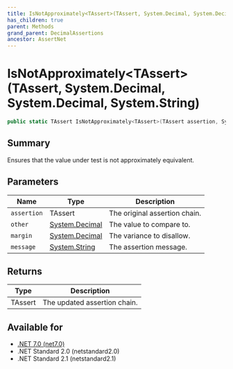 ```yaml
---
title: IsNotApproximately<TAssert>(TAssert, System.Decimal, System.Decimal, System.String)
has_children: true
parent: Methods
grand_parent: DecimalAssertions
ancestor: AssertNet
---
```

# IsNotApproximately&lt;TAssert&gt;(TAssert, System.Decimal, System.Decimal, System.String)

```csharp
public static TAssert IsNotApproximately<TAssert>(TAssert assertion, System.Decimal other, System.Decimal margin, System.String message);
```

## Summary
Ensures that the value under test is not approximately equivalent.

## Parameters
|Name|Type|Description|
|-|-|-|
|`assertion`|TAssert|The original assertion chain.|
|`other`|[System.Decimal](https://learn.microsoft.com/en-us/dotnet/api/system.decimal)|The value to compare to.|
|`margin`|[System.Decimal](https://learn.microsoft.com/en-us/dotnet/api/system.decimal)|The variance to disallow.|
|`message`|[System.String](https://learn.microsoft.com/en-us/dotnet/api/system.string)|The assertion message.|

## Returns
|Type|Description|
|-|-|
|TAssert|The updated assertion chain.|

## Available for
- [.NET 7.0 (net7.0)](https://versionsof.net/core/7.0/)
- .NET Standard 2.0 (netstandard2.0)
- .NET Standard 2.1 (netstandard2.1)
